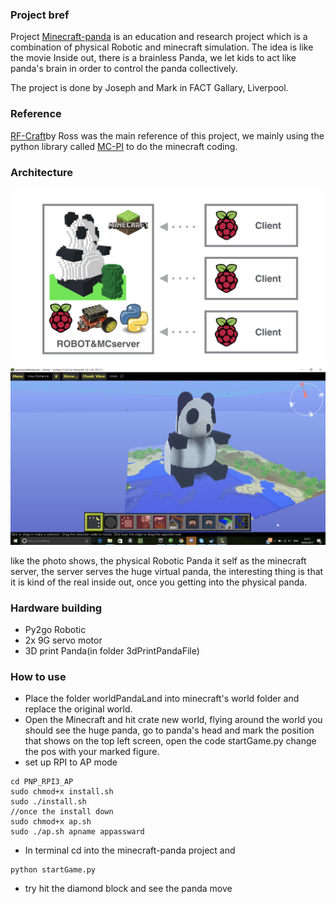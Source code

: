 ### Project bref

Project [Minecraft-panda](https://www.youtube.com/watch?v=pWAI-8pQspk) is an education and research project which is a combination of physical Robotic and minecraft simulation. The idea is like the movie Inside out, there is a brainless Panda, we let kids to act like panda's brain in order to control the panda collectively.

The project is done by Joseph and Mark in FACT Gallary, Liverpool.

### Reference

[RF-Craft](https://github.com/cheapjack/RF-Craft)by Ross was the main reference of this project, we mainly using the python library called [MC-PI](https://github.com/martinohanlon/mcpi) to do the minecraft coding.

### Architecture
![Image](/img/MinecraftPanda.003.jpeg)
![Image](/img/MinecraftPanda.006.jpeg)

like the photo shows, the physical Robotic Panda it self as the minecraft server, the server serves the huge virtual panda, the interesting thing is that it is kind of the real inside out, once you getting into the physical panda.

### Hardware building
- Py2go Robotic
- 2x 9G servo motor
- 3D print Panda(in folder 3dPrintPandaFile)

### How to use
- Place the folder worldPandaLand into minecraft's world folder and replace the original world.
- Open the Minecraft and hit crate new world, flying around the world you should see the huge panda, go to panda's head and mark the position that shows on the top left screen, open the code startGame.py change the pos with your marked figure.
- set up RPI to AP mode

```
cd PNP_RPI3_AP
sudo chmod+x install.sh
sudo ./install.sh
//once the install down
sudo chmod+x ap.sh
sudo ./ap.sh apname appassward
```

- In terminal cd into the minecraft-panda project and 

```
python startGame.py
```

- try hit the diamond block and see the panda move


